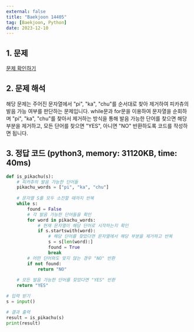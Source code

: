 ```yaml
---
external: false
title: "Baekjoon 14405"
tag: [Baekjoon, Python]
date: 2023-12-10
---
```


## 1. 문제

[문제 확인하기](https://www.acmicpc.net/problem/14405)

## 2. 문제 해석

해당 문제는 주어진 문자열에서 "pi", "ka", "chu"를 순서대로 찾아 제거하여 피카츄의 발음 가능 여부를 판단하는 문제입니다.
while문과 for문을 이용하여 문자열을 순회하며 "pi", "ka", "chu"를 찾아서 제거하는 방식을 통해 발음 가능한 단어를 찾으면 해당 부분을 제거하고, 모든 단어를 찾으면 "YES", 아니면 "NO" 반환하도록 코드를 작성하면 됩니다.

## 3. 정답 코드 (python3, memory: 31120KB, time: 40ms)

```python
def is_pikachu(s):
    # 피카츄의 발음 가능한 단어들
    pikachu_words = ["pi", "ka", "chu"]
    
    # 문자열 S를 모두 소진할 때까지 반복
    while s:
        found = False
        # 각 발음 가능한 단어들을 확인
        for word in pikachu_words:
            # 현재 문자열이 해당 단어로 시작하는지 확인
            if s.startswith(word):
                # 해당 단어를 찾았다면 문자열에서 해당 부분을 제거하고 반복
                s = s[len(word):]
                found = True
                break
        # 어떤 단어와도 맞지 않는 경우 "NO" 반환
        if not found:
            return "NO"
    
    # 모든 발음 가능한 단어를 찾았다면 "YES" 반환
    return "YES"

# 입력 받기
s = input()

# 결과 출력
result = is_pikachu(s)
print(result)
```
